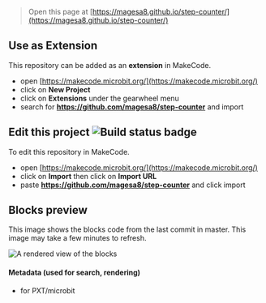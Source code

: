 
> Open this page at [https://magesa8.github.io/step-counter/](https://magesa8.github.io/step-counter/)

## Use as Extension

This repository can be added as an **extension** in MakeCode.

* open [https://makecode.microbit.org/](https://makecode.microbit.org/)
* click on **New Project**
* click on **Extensions** under the gearwheel menu
* search for **https://github.com/magesa8/step-counter** and import

## Edit this project ![Build status badge](https://github.com/magesa8/step-counter/workflows/MakeCode/badge.svg)

To edit this repository in MakeCode.

* open [https://makecode.microbit.org/](https://makecode.microbit.org/)
* click on **Import** then click on **Import URL**
* paste **https://github.com/magesa8/step-counter** and click import

## Blocks preview

This image shows the blocks code from the last commit in master.
This image may take a few minutes to refresh.

![A rendered view of the blocks](https://github.com/magesa8/step-counter/raw/master/.github/makecode/blocks.png)

#### Metadata (used for search, rendering)

* for PXT/microbit
<script src="https://makecode.com/gh-pages-embed.js"></script><script>makeCodeRender("{{ site.makecode.home_url }}", "{{ site.github.owner_name }}/{{ site.github.repository_name }}");</script>
